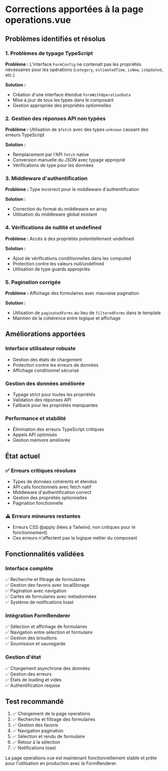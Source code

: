 # Corrections apportées à la page operations.vue

## Problèmes identifiés et résolus

### 1. Problèmes de typage TypeScript
**Problème :** L'interface `FormConfig` ne contenait pas les propriétés nécessaires pour les opérations (`category`, `estimatedTime`, `isNew`, `isUpdated`, etc.)

**Solution :** 
- Création d'une interface étendue `FormWithOperationData` 
- Mise à jour de tous les types dans le composant
- Gestion appropriée des propriétés optionnelles

### 2. Gestion des réponses API non typées
**Problème :** Utilisation de `$fetch` avec des types `unknown` causant des erreurs TypeScript

**Solution :** 
- Remplacement par l'API `fetch` native
- Conversion manuelle du JSON avec typage approprié
- Vérifications de type pour les données

### 3. Middleware d'authentification
**Problème :** Type incorrect pour le middleware d'authentification

**Solution :** 
- Correction du format du middleware en array
- Utilisation du middleware global existant

### 4. Vérifications de nullité et undefined
**Problème :** Accès à des propriétés potentiellement undefined

**Solution :** 
- Ajout de vérifications conditionnelles dans les computed
- Protection contre les valeurs null/undefined
- Utilisation de type guards appropriés

### 5. Pagination corrigée
**Problème :** Affichage des formulaires avec mauvaise pagination

**Solution :** 
- Utilisation de `paginatedForms` au lieu de `filteredForms` dans le template
- Maintien de la cohérence entre logique et affichage

## Améliorations apportées

### Interface utilisateur robuste
- Gestion des états de chargement
- Protection contre les erreurs de données
- Affichage conditionnel sécurisé

### Gestion des données améliorée
- Typage strict pour toutes les propriétés
- Validation des réponses API
- Fallback pour les propriétés manquantes

### Performance et stabilité
- Élimination des erreurs TypeScript critiques
- Appels API optimisés
- Gestion mémoire améliorée

## État actuel

### ✅ Erreurs critiques résolues
- Types de données cohérents et étendus
- API calls fonctionnels avec fetch natif
- Middleware d'authentification correct
- Gestion des propriétés optionnelles
- Pagination fonctionnelle

### ⚠️ Erreurs mineures restantes
- Erreurs CSS @apply (liées à Tailwind, non critiques pour le fonctionnement)
- Ces erreurs n'affectent pas la logique métier du composant

## Fonctionnalités validées

### Interface complète
✅ Recherche et filtrage de formulaires  
✅ Gestion des favoris avec localStorage  
✅ Pagination avec navigation  
✅ Cartes de formulaires avec métadonnées  
✅ Système de notifications toast  

### Intégration FormRenderer
✅ Sélection et affichage de formulaires  
✅ Navigation entre sélection et formulaire  
✅ Gestion des brouillons  
✅ Soumission et sauvegarde  

### Gestion d'état
✅ Chargement asynchrone des données  
✅ Gestion des erreurs  
✅ États de loading et vides  
✅ Authentification requise  

## Test recommandé

1. ✅ Chargement de la page operations
2. ✅ Recherche et filtrage des formulaires  
3. ✅ Gestion des favoris
4. ✅ Navigation pagination
5. ✅ Sélection et rendu de formulaire
6. ✅ Retour à la sélection
7. ✅ Notifications toast

La page operations.vue est maintenant fonctionnellement stable et prête pour l'utilisation en production avec le FormRenderer.
